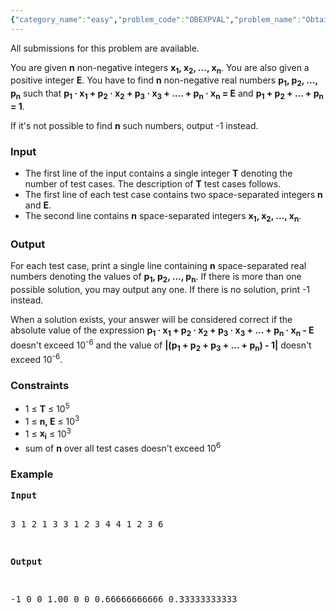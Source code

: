 ```yaml
---
{"category_name":"easy","problem_code":"OBEXPVAL","problem_name":"Obtain Desired Expected Value","languages_supported":{"0":"C","1":"CPP14","2":"JAVA","3":"PYTH","4":"PYTH 3.5","5":"PYPY","6":"CS2","7":"PAS fpc","8":"PAS gpc","9":"RUBY","10":"PHP","11":"GO","12":"NODEJS","13":"HASK","14":"rust","15":"SCALA","16":"swift","17":"D","18":"PERL","19":"FORT","20":"WSPC","21":"ADA","22":"CAML","23":"ICK","24":"BF","25":"ASM","26":"CLPS","27":"PRLG","28":"ICON","29":"SCM qobi","30":"PIKE","31":"ST","32":"NICE","33":"LUA","34":"BASH","35":"NEM","36":"LISP sbcl","37":"LISP clisp","38":"SCM guile","39":"JS","40":"ERL","41":"TCL","42":"kotlin","43":"PERL6","44":"TEXT","45":"SCM chicken","46":"CLOJ","47":"COB","48":"FS"},"max_timelimit":2,"source_sizelimit":50000,"problem_author":"admin2","problem_tester":null,"date_added":"25-11-2017","tags":{"0":"acm17chn","1":"admin2","2":"chn17rol","3":"simple"},"editorial_url":"https://discuss.codechef.com/problems/OBEXPVAL","time":{"view_start_date":1515357000,"submit_start_date":1515357000,"visible_start_date":1515357000,"end_date":1735669800},"is_direct_submittable":false,"layout":"problem"}
---
```

<span class="solution-visible-txt">All submissions for this problem are available.</span><p>You are given <b>n</b> non-negative integers <b>x<sub>1</sub>, x<sub>2</sub>, ..., x<sub>n</sub></b>. You are also given a positive integer <b>E</b>. You have to find <b>n</b> non-negative real  numbers <b>p<sub>1</sub>, p<sub>2</sub>, ..., p<sub>n</sub></b> such that <b>p<sub>1</sub> · x<sub>1</sub> + p<sub>2</sub> · x<sub>2</sub> + p<sub>3</sub> · x<sub>3</sub> + .... + p<sub>n</sub> · x<sub>n</sub> = E</b> and <b>p<sub>1</sub> + p<sub>2</sub> + ... + p<sub>n</sub> = 1</b>.</p>

<p>If it's not possible to find <b>n</b> such numbers, output -1 instead.</p>

<h3>Input</h3>
<p><ul>
<li>The first line of the input contains a single integer <b>T</b> denoting the number of test cases. The description of <b>T</b> test cases follows.</li>
<li>The first line of each test case contains two space-separated integers <b>n</b> and <b>E</b>.</li>
<li>The second line contains <b>n</b> space-separated integers <b>x<sub>1</sub>, x<sub>2</sub>, ..., x<sub>n</sub></b>.</li>
</ul></p>

<h3>Output</h3>
<p>For each test case, print a single line containing <b>n</b> space-separated real numbers denoting the values of <b>p<sub>1</sub>, p<sub>2</sub>, ..., p<sub>n</sub></b>. If there is more than one possible solution, you may output any one. If there is no solution, print -1 instead.</p>

<p>When a solution exists, your answer will be considered correct if the absolute value of the expression <b>p<sub>1</sub> · x<sub>1</sub> + p<sub>2</sub> · x<sub>2</sub> + p<sub>3</sub> · x<sub>3</sub> + ... + p<sub>n</sub> · x<sub>n</sub> - E</b> doesn't exceed 10<sup>-6</sup> and the value of <b>|(p<sub>1</sub> + p<sub>2</sub>  + p<sub>3</sub> + ... + p<sub>n</sub>) - 1|</b> doesn't exceed 10<sup>-6</sup>.</p>

<h3>Constraints</h3>
<ul>
<li>1 ≤ <b>T</b> ≤ 10<sup>5</sup></li>
<li>1 ≤ <b>n, E</b> ≤ 10<sup>3</sup></li>
<li>1 ≤ <b>x<sub>i</sub></b> ≤ 10<sup>3</sup></li>
<li>sum of <b>n</b> over all test cases doesn't exceed 10<sup>6</sup></li>
</ul>

<h3>Example</h3>
<pre>
<b>Input</b>

3
1 2
1
3 3
1 2 3
4 4
1 2 3 6

<b>Output</b>

-1
0 0 1.00 
0 0 0.66666666666 0.33333333333
</pre>